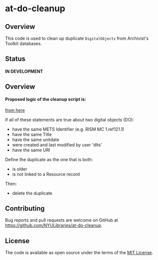 # at-do-cleanup

## Overview
This code is used to clean up duplicate `DigitalObjects` from Archivist's Toolkit databases.


## Status
#### IN DEVELOPMENT

## Overview

#### Proposed logic of the cleanup script is:
[from here](https://www.pivotaltracker.com/projects/1456278/stories/111327956)

If all of these statements are true about two digital objects (DO):
- have the same METS Identifier (e.g. RISM MC 1.ref121.1)
- have the same Title
- have the same unitdate
- were created and last modified by user 'dlts'
- have the same URI

Define the duplicate as the one that is both:
- is older
- is not linked to a Resource record

Then:
- delete the duplicate


## Contributing

Bug reports and pull requests are welcome on GitHub at https://github.com/NYULibraries/at-do-cleanup.


## License

The code is available as open source under the terms of the [MIT License](http://opensource.org/licenses/MIT).
